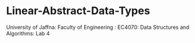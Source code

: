 # Linear-Abstract-Data-Types
University of Jaffna: Faculty of Engineering : EC4070: Data Structures and Algorithms: Lab 4
